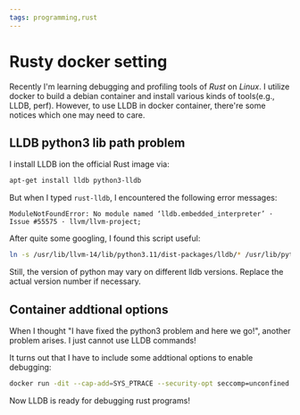 ```yaml
---
tags: programming,rust
---
```


# Rusty docker setting

Recently I'm learning debugging and profiling tools of *Rust* on *Linux*.
I utilize docker to build a debian container and install various kinds of tools(e.g., LLDB, perf).
However, to use LLDB in docker container, there're some notices which one may need to care.

## LLDB python3 lib path problem
I install LLDB ion the official Rust image via:
```sh
apt-get install lldb python3-lldb
```

But when I typed `rust-lldb`, I encountered the following error messages:
```
ModuleNotFoundError: No module named ‘lldb.embedded_interpreter’ · Issue #55575 · llvm/llvm-project;
```

After quite some googling, I found this script useful:
```sh
ln -s /usr/lib/llvm-14/lib/python3.11/dist-packages/lldb/* /usr/lib/python3/dist-packages/lldb/
```
Still, the version of python may vary on different lldb versions. Replace the actual version number if necessary.

## Container addtional options
When I thought "I have fixed the python3 problem and here we go!", another problem arises.
I just cannot use LLDB commands!

It turns out that I have to include some addtional options to enable debugging:
```sh
docker run -dit --cap-add=SYS_PTRACE --security-opt seccomp=unconfined rust
```

Now LLDB is ready for debugging rust programs!